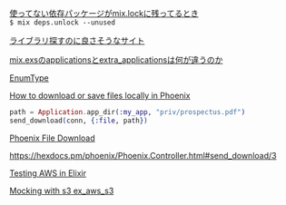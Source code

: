 [使ってない依存パッケージがmix.lockに残ってるとき](https://joe-noh.hatenablog.com/entry/2018/02/25/165317)  
`$ mix deps.unlock --unused`

[ライブラリ探すのに良さそうなサイト](https://libs.garden/elixir/search?q=redis+session)

[mix.exsのapplicationsとextra_applicationsは何が違うのか](https://qiita.com/Tsuyoshi84/items/26eb65e92c7974dd163c)

[EnumType](https://hexdocs.pm/enum_type/readme.html)

[How to download or save files locally in Phoenix](https://stackoverflow.com/questions/49610937/how-to-download-or-save-files-locally-in-phoenix)  

```elixir
path = Application.app_dir(:my_app, "priv/prospectus.pdf")
send_download(conn, {:file, path})
```

[Phoenix File Download](https://elixirforum.com/t/phoenix-file-download/13793)

https://hexdocs.pm/phoenix/Phoenix.Controller.html#send_download/3

[Testing AWS in Elixir](https://andrealeopardi.com/posts/testing-aws-in-elixir/)

[Mocking with s3 ex_aws_s3](https://elixirforum.com/t/mocking-with-s3-ex-aws-s3/26094)